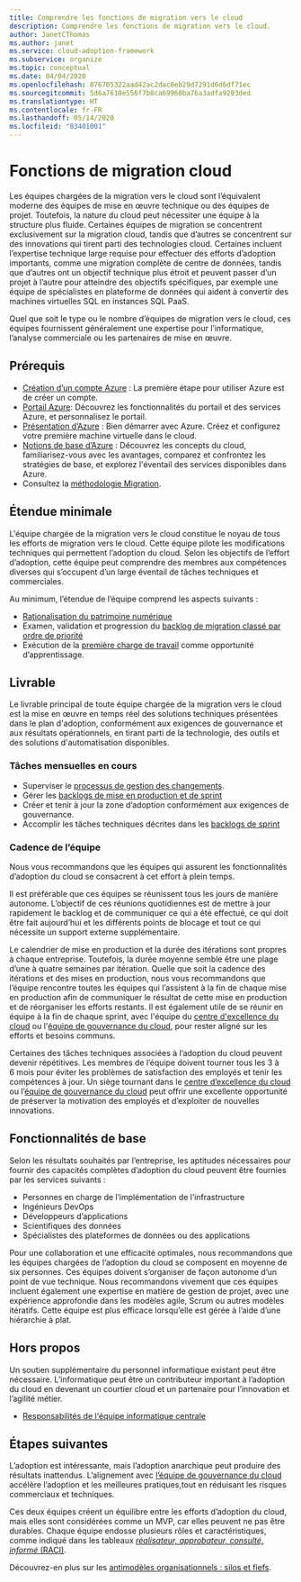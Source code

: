 ```yaml
---
title: Comprendre les fonctions de migration vers le cloud
description: Comprendre les fonctions de migration vers le cloud.
author: JanetCThomas
ms.author: janet
ms.service: cloud-adoption-framework
ms.subservice: organize
ms.topic: conceptual
ms.date: 04/04/2020
ms.openlocfilehash: 876705322aad42ac2dac0eb29d7291d6d6df71ec
ms.sourcegitcommit: 5d6a7610e556f7b8ca69960ba76a3adfa9203ded
ms.translationtype: HT
ms.contentlocale: fr-FR
ms.lasthandoff: 05/14/2020
ms.locfileid: "83401001"
---
```

# <a name="cloud-migration-functions"></a>Fonctions de migration cloud

Les équipes chargées de la migration vers le cloud sont l’équivalent moderne des équipes de mise en œuvre technique ou des équipes de projet. Toutefois, la nature du cloud peut nécessiter une équipe à la structure plus fluide. Certaines équipes de migration se concentrent exclusivement sur la migration cloud, tandis que d’autres se concentrent sur des innovations qui tirent parti des technologies cloud. Certaines incluent l’expertise technique large requise pour effectuer des efforts d’adoption importants, comme une migration complète de centre de données, tandis que d’autres ont un objectif technique plus étroit et peuvent passer d’un projet à l’autre pour atteindre des objectifs spécifiques, par exemple une équipe de spécialistes en plateforme de données qui aident à convertir des machines virtuelles SQL en instances SQL PaaS.

Quel que soit le type ou le nombre d’équipes de migration vers le cloud, ces équipes fournissent généralement une expertise pour l’informatique, l’analyse commerciale ou les partenaires de mise en œuvre.

## <a name="prerequisites"></a>Prérequis

- [Création d’un compte Azure](https://docs.microsoft.com/learn/modules/create-an-azure-account) : La première étape pour utiliser Azure est de créer un compte.
- [Portail Azure](https://docs.microsoft.com/learn/modules/tour-azure-portal): Découvrez les fonctionnalités du portail et des services Azure, et personnalisez le portail.
- [Présentation d’Azure](https://docs.microsoft.com/learn/modules/welcome-to-azure) : Bien démarrer avec Azure. Créez et configurez votre première machine virtuelle dans le cloud.
- [Notions de base d’Azure](https://docs.microsoft.com/learn/paths/azure-for-the-data-engineer) : Découvrez les concepts du cloud, familiarisez-vous avec les avantages, comparez et confrontez les stratégies de base, et explorez l'éventail des services disponibles dans Azure.
- Consultez la [méthodologie Migration](../migrate/index.md).

## <a name="minimum-scope"></a>Étendue minimale

L'équipe chargée de la migration vers le cloud constitue le noyau de tous les efforts de migration vers le cloud. Cette équipe pilote les modifications techniques qui permettent l’adoption du cloud. Selon les objectifs de l’effort d’adoption, cette équipe peut comprendre des membres aux compétences diverses qui s’occupent d’un large éventail de tâches techniques et commerciales.

Au minimum, l’étendue de l’équipe comprend les aspects suivants :

- [Rationalisation du patrimoine numérique](../digital-estate/index.md)
- Examen, validation et progression du [backlog de migration classé par ordre de priorité](../migrate/migration-considerations/assess/release-iteration-backlog.md)
- Exécution de la [première charge de travail](../digital-estate/rationalize.md#select-the-first-workload) comme opportunité d’apprentissage.

## <a name="deliverable"></a>Livrable

Le livrable principal de toute équipe chargée de la migration vers le cloud est la mise en œuvre en temps réel des solutions techniques présentées dans le plan d'adoption, conformément aux exigences de gouvernance et aux résultats opérationnels, en tirant parti de la technologie, des outils et des solutions d'automatisation disponibles.

### <a name="ongoing-monthly-tasks"></a>Tâches mensuelles en cours

- Superviser le [processus de gestion des changements](../migrate/migration-considerations/prerequisites/technical-complexity.md).
- Gérer les [backlogs de mise en production et de sprint](../migrate/migration-considerations/assess/release-iteration-backlog.md)
- Créer et tenir à jour la zone d’adoption conformément aux exigences de gouvernance.
- Accomplir les tâches techniques décrites dans les [backlogs de sprint](../migrate/migration-considerations/assess/release-iteration-backlog.md)

### <a name="team-cadence"></a>Cadence de l’équipe

Nous vous recommandons que les équipes qui assurent les fonctionnalités d’adoption du cloud se consacrent à cet effort à plein temps.

Il est préférable que ces équipes se réunissent tous les jours de manière autonome. L’objectif de ces réunions quotidiennes est de mettre à jour rapidement le backlog et de communiquer ce qui a été effectué, ce qui doit être fait aujourd’hui et les différents points de blocage et tout ce qui nécessite un support externe supplémentaire.

Le calendrier de mise en production et la durée des itérations sont propres à chaque entreprise. Toutefois, la durée moyenne semble être une plage d’une à quatre semaines par itération. Quelle que soit la cadence des itérations et des mises en production, nous vous recommandons que l’équipe rencontre toutes les équipes qui l’assistent à la fin de chaque mise en production afin de communiquer le résultat de cette mise en production et de réorganiser les efforts restants. Il est également utile de se réunir en équipe à la fin de chaque sprint, avec l'équipe du [centre d'excellence du cloud](../organize/cloud-center-of-excellence.md) ou l'[équipe de gouvernance du cloud](./cloud-governance.md), pour rester aligné sur les efforts et besoins communs.

Certaines des tâches techniques associées à l’adoption du cloud peuvent devenir répétitives. Les membres de l’équipe doivent tourner tous les 3 à 6 mois pour éviter les problèmes de satisfaction des employés et tenir les compétences à jour. Un siège tournant dans le [centre d’excellence du cloud](../organize/cloud-center-of-excellence.md) ou l’[équipe de gouvernance du cloud](./cloud-governance.md) peut offrir une excellente opportunité de préserver la motivation des employés et d’exploiter de nouvelles innovations.

## <a name="baseline-capability"></a>Fonctionnalités de base

Selon les résultats souhaités par l’entreprise, les aptitudes nécessaires pour fournir des capacités complètes d’adoption du cloud peuvent être fournies par les services suivants :

- Personnes en charge de l’implémentation de l’infrastructure
- Ingénieurs DevOps
- Développeurs d’applications
- Scientifiques des données
- Spécialistes des plateformes de données ou des applications

Pour une collaboration et une efficacité optimales, nous recommandons que les équipes chargées de l’adoption du cloud se composent en moyenne de six personnes. Ces équipes doivent s’organiser de façon autonome d’un point de vue technique. Nous recommandons vivement que ces équipes incluent également une expertise en matière de gestion de projet, avec une expérience approfondie dans les modèles agile, Scrum ou autres modèles itératifs. Cette équipe est plus efficace lorsqu’elle est gérée à l’aide d’une hiérarchie à plat.

## <a name="out-of-scope"></a>Hors propos

Un soutien supplémentaire du personnel informatique existant peut être nécessaire. L’informatique peut être un contributeur important à l’adoption du cloud en devenant un courtier cloud et un partenaire pour l’innovation et l’agilité métier.

- [Responsabilités de l'équipe informatique centrale](../organize/central-it.md)

## <a name="whats-next"></a>Étapes suivantes

L’adoption est intéressante, mais l’adoption anarchique peut produire des résultats inattendus. L’alignement avec [l’équipe de gouvernance du cloud](./cloud-governance.md) accélère l’adoption et les meilleures pratiques,tout en réduisant les risques commerciaux et techniques.

Ces deux équipes créent un équilibre entre les efforts d’adoption du cloud, mais elles sont considérées comme un MVP, car elles peuvent ne pas être durables. Chaque équipe endosse plusieurs rôles et caractéristiques, comme indiqué dans les tableaux [*réalisateur, approbateur, consulté, informé* (RACI)](../organize/raci-alignment.md).

Découvrez-en plus sur les [antimodèles organisationnels : silos et fiefs](../organize/fiefdoms-silos.md).
